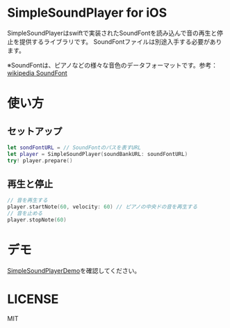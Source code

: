 # SimpleSoundPlayer for iOS

SimpleSoundPlayerはswiftで実装されたSoundFontを読み込んで音の再生と停止を提供するライブラリです。
SoundFontファイルは別途入手する必要があります。

※SoundFontは、ピアノなどの様々な音色のデータフォーマットです。参考：[wikipedia SoundFont](https://ja.wikipedia.org/wiki/SoundFont)

# 使い方

## セットアップ
```swift
let sondFontURL = // SoundFontのパスを表すURL
let player = SimpleSoundPlayer(soundBankURL: soundFontURL)
try! player.prepare()
```

## 再生と停止

```swift
// 音を再生する
player.startNote(60, velocity: 60) // ピアノの中央ドの音を再生する
// 音を止める
player.stopNote(60)
```

# デモ

[SimpleSoundPlayerDemo](https://github.com/raku-pro/SimpleSoundPlayerDemo)を確認してください。

# LICENSE

MIT
